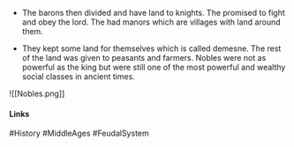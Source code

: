 - The barons then divided and have land to knights. The promised to fight and obey the lord. The had manors which are villages with land around them.

- They kept some land for themselves which is called demesne. The rest of the land was given to peasants and farmers. Nobles were not as powerful as the king but were still one of the most powerful and wealthy social classes in ancient times.

![[Nobles.png]]

#### Links
#History #MiddleAges #FeudalSystem 